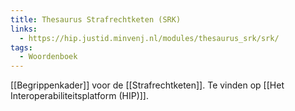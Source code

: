 ```yaml
---
title: Thesaurus Strafrechtketen (SRK)
links:
  - https://hip.justid.minvenj.nl/modules/thesaurus_srk/srk/
tags:
  - Woordenboek
---
```

[[Begrippenkader]] voor de [[Strafrechtketen]]. Te vinden op [[Het Interoperabiliteitsplatform (HIP)]].

